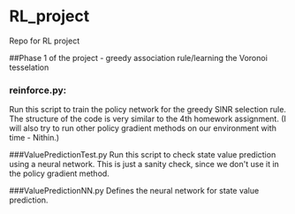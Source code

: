 # RL_project
Repo for RL project

##Phase 1 of the project - greedy association rule/learning the Voronoi tesselation
### reinforce.py:
Run this script to train the policy network for the greedy SINR selection rule. The structure of the code is very similar to the 4th homework assignment. (I will also try to run other policy gradient methods on our environment with time - Nithin.)

###ValuePredictionTest.py
Run this script to check state value prediction using a neural network. This is just a sanity check, since we don't use it in the policy gradient method.

###ValuePredictionNN.py
Defines the neural network for state value prediction. 
